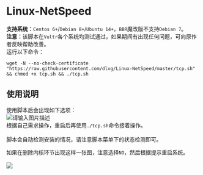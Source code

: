 # Linux-NetSpeed

<p><strong>支持系统：</strong><code>Centos 6+</code>/<code>Debian 8+</code>/<code>Ubuntu 14+</code>，<code>BBR</code>魔改版不支持<code>Debian 7</code>。<br><strong>注意：</strong>该脚本在<code>Vultr</code>各个系统均测试通过，如果期间有出现任何问题，可向原作者反映帮助改善。<br>运行以下命令：</p><pre><code>wget -N --no-check-certificate &quot;https://raw.githubusercontent.com/dlxg/Linux-NetSpeed/master/tcp.sh&quot; &amp;&amp; chmod +x tcp.sh &amp;&amp; ./tcp.sh
</code></pre><h2>使用说明</h2><p>使用脚本后会出现如下选项：<br><img src="https://www.moerats.com/usr/picture/qianyingbbr(1).png" alt="请输入图片描述" title="请输入图片描述"><br>根据自己需求操作，重启后再使用<code>./tcp.sh</code>命令接着操作。<br><br>脚本会自动检测安装的情况，请注意脚本菜单下的状态检测即可。</p><p>如果在删除内核环节出现这样一张图，注意选择<code>NO</code>，然后根据提示重启系统。<br><br><img src="https://www.moerats.com/usr/picture/qianyingbbr(2).png"></p>

